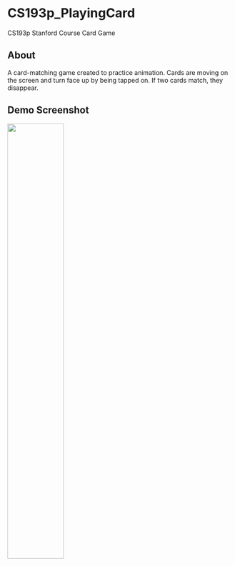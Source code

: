 # CS193p_PlayingCard
CS193p Stanford Course Card Game

## About

A card-matching game created to practice animation. Cards are moving on the screen and turn face up by being tapped on. If two cards match, they disappear.

## Demo Screenshot

<img src="https://user-images.githubusercontent.com/89965101/209964293-f87ab5ff-79d2-49d9-972b-d0be46c2f695.png" width=50% height=50%>
